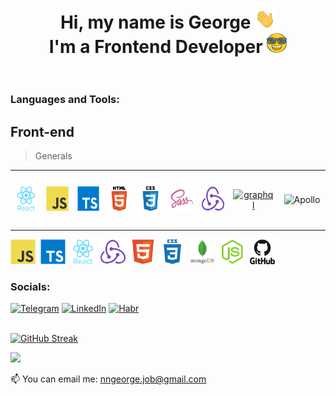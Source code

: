 <h1 align="center">
    Hi, my name is George <img src="https://github.com/NoNameGeorge/NoNameGeorge/blob/main/images/Hi.gif" height="32"/> 
    <br/>
    I'm a Frontend Developer <img src="https://github.com/NoNameGeorge/NoNameGeorge/blob/main/images/emoji.png" height="32"/>
    <br /><br />
</h2>

<!-- ### My projects: -->

### Languages and Tools:

<div>
<h2 align="left">Front-end</h2>
</div>

> Generals
<table width="100%">
    <tr>
      <td align="center" width="90" height="90">
        <a href="https://reactjs.org/" target="_blank" rel="noreferrer">
          <img
            src="https://raw.githubusercontent.com/devicons/devicon/master/icons/react/react-original-wordmark.svg"
            alt="react"
            width="40"
            height="40"
          />
        </a>
      </td>
      <td align="center" width="90" height="90">
        <a
          href="https://developer.mozilla.org/en-US/docs/Web/JavaScript"
          target="_blank"
          rel="noreferrer"
        >
          <img
            src="https://raw.githubusercontent.com/devicons/devicon/master/icons/javascript/javascript-original.svg"
            alt="javascript"
            width="40"
            height="40"
          />
        </a>
      </td>
      <td align="center" width="90" height="90">
        <a
          href="https://www.typescriptlang.org/"
          target="_blank"
          rel="noreferrer"
        >
          <img
            src="https://raw.githubusercontent.com/devicons/devicon/master/icons/typescript/typescript-original.svg"
            alt="typescript"
            width="40"
            height="40"
          />
        </a>
      </td>
      <td align="center" width="90" height="90">
        <a href="https://www.w3.org/html/" target="_blank" rel="noreferrer">
          <img
            src="https://raw.githubusercontent.com/devicons/devicon/master/icons/html5/html5-original-wordmark.svg"
            alt="html5"
            width="40"
            height="40"
          />
        </a>
      </td>
      <td align="center" width="90" height="90">
        <a
          href="https://www.w3schools.com/css/"
          target="_blank"
          rel="noreferrer"
        >
          <img
            src="https://raw.githubusercontent.com/devicons/devicon/master/icons/css3/css3-original-wordmark.svg"
            alt="css3"
            width="40"
            height="40"
          />
        </a>
      </td>
      <td align="center" width="90" height="90">
        <a href="https://sass-lang.com" target="_blank" rel="noreferrer">
          <img
            src="https://raw.githubusercontent.com/devicons/devicon/master/icons/sass/sass-original.svg"
            alt="sass"
            width="40"
            height="40"
          />
        </a>
      </td>
      <td align="center" width="90" height="90">
        <a href="https://redux.js.org" target="_blank" rel="noreferrer">
          <img
            src="https://raw.githubusercontent.com/devicons/devicon/master/icons/redux/redux-original.svg"
            alt="redux"
            width="40"
            height="40"
          />
        </a>
      </td>
      <td align="center" width="90" height="90">
        <a href="https://graphql.org" target="_blank" rel="noreferrer">
          <img
            src="https://www.vectorlogo.zone/logos/graphql/graphql-icon.svg"
            alt="graphql"
            width="40"
            height="40"
          />
        </a>
      </td>
      <td align="center" width="90" height="90">
        <a>
          <img
            src="https://brandeps.com/logo-download/A/Apollo-GraphQL-logo-vector-01.svg"
            width="40"
            height="40"
            alt="Apollo"
          />
        </a>
      </td>
    </tr>
</table>
<div>
  <img src="https://github.com/devicons/devicon/blob/master/icons/javascript/javascript-original.svg" title="JavaScript" alt="JavaScript" width="40" height="40"/>&nbsp;
  <img src="https://github.com/devicons/devicon/blob/master/icons/typescript/typescript-original.svg" title="TypeScript" alt="TypeScript" width="40" height="40"/>&nbsp;
  <img src="https://github.com/devicons/devicon/blob/master/icons/react/react-original-wordmark.svg" title="React" alt="React" width="40" height="40"/>&nbsp;
  <img src="https://github.com/devicons/devicon/blob/master/icons/redux/redux-original.svg" title="Redux" alt="Redux " width="40" height="40"/>&nbsp;
  <img src="https://github.com/devicons/devicon/blob/master/icons/html5/html5-original.svg" title="HTML5" alt="HTML" width="40" height="40"/>&nbsp;
  <img src="https://github.com/devicons/devicon/blob/master/icons/css3/css3-plain-wordmark.svg"  title="CSS3" alt="CSS" width="40" height="40"/>&nbsp;
  <img src="https://github.com/devicons/devicon/blob/master/icons/mongodb/mongodb-original-wordmark.svg" title="MongoDB" alt="MongoDB" width="40" height="40"/>&nbsp;
  <img src="https://github.com/devicons/devicon/blob/master/icons/nodejs/nodejs-original.svg" title="NodeJS" alt="NodeJS" width="40" height="40"/>&nbsp;
  <img src="https://github.com/devicons/devicon/blob/master/icons/github/github-original-wordmark.svg" title="GitHub" **alt="GitHub" width="40" height="40"/>
</div>

### Socials:
[![Telegram](https://img.shields.io/badge/-Telegram-090909?style=for-the-badge&logo=telegram&logoColor=27A0D9)](https://t.me/N0Nam_e)
[![LinkedIn](https://img.shields.io/badge/-LinkedIn-090909?style=for-the-badge&logo=linkedin&logoColor=007BB6)](https://www.linkedin.com/in/nngeorge/)
[![Habr](https://img.shields.io/badge/-CareerHabr-090909?style=for-the-badge&logo=Habr&logoColor=ccc)](https://career.habr.com/nngeorge)
<br /><br />

[![GitHub Streak](http://github-readme-streak-stats.herokuapp.com?user=NoNameGeorge&theme=radical&hide_border=true)](https://git.io/streak-stats)
<!-- ![Anurag's GitHub stats](https://github-readme-stats.vercel.app/api?username=NoNameGeorge&show_icons=true&theme=radical) -->

![](https://komarev.com/ghpvc/?username=NoNameGeorge)

📫 You can email me: <a href='mailto:nngeorge.job@gmail.com'>nngeorge.job@gmail.com


<!-- [![codewars](https://www.codewars.com/users/NN%20George/badges/large)](https://www.codewars.com/users/NN%20George) -->
